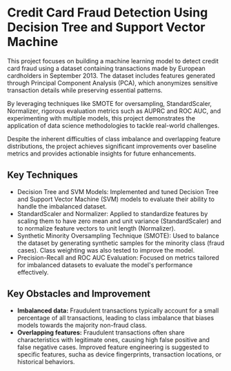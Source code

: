 # Credit Card Fraud Detection Using Decision Tree and Support Vector Machine 

This project focuses on building a machine learning model to detect credit card fraud using a dataset containing transactions made by European cardholders in September 2013. The dataset includes features generated through Principal Component Analysis (PCA), which anonymizes sensitive transaction details while preserving essential patterns. 

By leveraging techniques like SMOTE for oversampling, StandardScaler, Normalizer, rigorous evaluation metrics such as AUPRC and ROC AUC, and experimenting with multiple models, this project demonstrates the application of data science methodologies to tackle real-world challenges.

Despite the inherent difficulties of class imbalance and overlapping feature distributions, the project achieves significant improvements over baseline metrics and provides actionable insights for future enhancements.

## Key Techniques
- Decision Tree and SVM Models: Implemented and tuned Decision Tree and Support Vector Machine (SVM) models to evaluate their ability to handle the imbalanced dataset.
- StandardScaler and Normalizer: Applied to standardize features by scaling them to have zero mean and unit variance (StandardScaler) and to normalize feature vectors to unit length (Normalizer).
- Synthetic Minority Oversampling Technique (SMOTE): Used to balance the dataset by generating synthetic samples for the minority class (fraud cases). Class weighting was also tested to improve the model.
- Precision-Recall and ROC AUC Evaluation: Focused on metrics tailored for imbalanced datasets to evaluate the model's performance effectively.

## Key Obstacles and Improvement
- **Imbalanced data:** Fraudulent transactions typically account for a small percentage of all transactions, leading to class imbalance that biases models towards the majority non-fraud class.
- **Overlapping features:** Fraudulent transactions often share characteristics with legitimate ones, causing high false positive and false negative cases. Improved feature engineering is suggested to specific features, sucha as device fingerprints, transaction locations, or historical behaviors.
